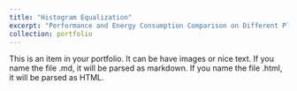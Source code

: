 ```yaml
---
title: "Histogram Equalization"
excerpt: "Performance and Energy Consumption Comparison on Different Platforms for Histogram Equalization <br/><img src='/images/histogramEqualization.jpeg'>"
collection: portfolio
---
```


This is an item in your portfolio. It can be have images or nice text. If you name the file .md, it will be parsed as markdown. If you name the file .html, it will be parsed as HTML. 
